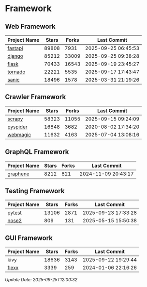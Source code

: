 # Framework

## Web Framework
| Project Name | Stars | Forks | Last Commit |
| ------------ | ----- | ----- | ----------- |
| [fastapi](https://github.com/fastapi/fastapi) | 89808 | 7931 | 2025-09-25 06:45:53 |
| [django](https://github.com/django/django) | 85212 | 33009 | 2025-09-25 09:38:28 |
| [flask](https://github.com/pallets/flask) | 70433 | 16543 | 2025-09-19 23:45:27 |
| [tornado](https://github.com/tornadoweb/tornado) | 22221 | 5535 | 2025-09-17 17:43:47 |
| [sanic](https://github.com/sanic-org/sanic) | 18496 | 1578 | 2025-03-31 21:19:26 |

## Crawler Framework
| Project Name | Stars | Forks | Last Commit |
| ------------ | ----- | ----- | ----------- |
| [scrapy](https://github.com/scrapy/scrapy) | 58323 | 11055 | 2025-09-15 09:24:09 |
| [pyspider](https://github.com/binux/pyspider) | 16848 | 3682 | 2020-08-02 17:34:20 |
| [webmagic](https://github.com/code4craft/webmagic) | 11632 | 4163 | 2025-07-04 13:08:16 |

## GraphQL Framework
| Project Name | Stars | Forks | Last Commit |
| ------------ | ----- | ----- | ----------- |
| [graphene](https://github.com/graphql-python/graphene) | 8212 | 821 | 2024-11-09 20:43:17 |

## Testing Framework
| Project Name | Stars | Forks | Last Commit |
| ------------ | ----- | ----- | ----------- |
| [pytest](https://github.com/pytest-dev/pytest) | 13106 | 2871 | 2025-09-23 17:33:28 |
| [nose2](https://github.com/nose-devs/nose2) | 809 | 131 | 2025-05-15 15:50:38 |

## GUI Framework
| Project Name | Stars | Forks | Last Commit |
| ------------ | ----- | ----- | ----------- |
| [kivy](https://github.com/kivy/kivy) | 18636 | 3143 | 2025-09-22 19:29:44 |
| [flexx](https://github.com/flexxui/flexx) | 3339 | 259 | 2024-01-06 22:16:26 |

*Update Date: 2025-09-25T12:00:32*